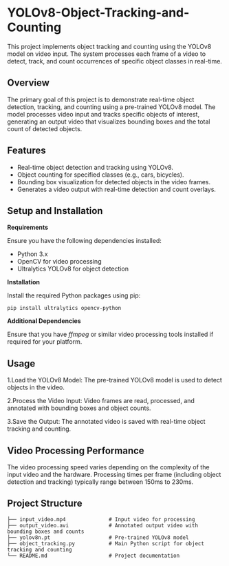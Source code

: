 # YOLOv8-Object-Tracking-and-Counting
This project implements object tracking and counting using the YOLOv8 model on video input. The system processes each frame of a video to detect, track, and count occurrences of specific object classes in real-time.

## Overview
The primary goal of this project is to demonstrate real-time object detection, tracking, and counting using a pre-trained YOLOv8 model. The model processes video input and tracks specific objects of interest, generating an output video that visualizes bounding boxes and the total count of detected objects.

## Features
* Real-time object detection and tracking using YOLOv8.
* Object counting for specified classes (e.g., cars, bicycles).
* Bounding box visualization for detected objects in the video frames.
* Generates a video output with real-time detection and count overlays.

## Setup and Installation
**Requirements**  

Ensure you have the following dependencies installed:
* Python 3.x
* OpenCV for video processing
* Ultralytics YOLOv8 for object detection
  
**Installation**  

Install the required Python packages using pip:

```pip install ultralytics opencv-python```  

**Additional Dependencies**  

Ensure that you have _ffmpeg_ or similar video processing tools installed if required for your platform.

## Usage
1.Load the YOLOv8 Model: The pre-trained YOLOv8 model is used to detect objects in the video.  

2.Process the Video Input: Video frames are read, processed, and annotated with bounding boxes and object counts.  

3.Save the Output: The annotated video is saved with real-time object tracking and counting.  

## Video Processing Performance  

The video processing speed varies depending on the complexity of the input video and the hardware. Processing times per frame (including object detection and tracking) typically range between 150ms to 230ms.

## Project Structure  
```
├── input_video.mp4              # Input video for processing
├── output_video.avi             # Annotated output video with bounding boxes and counts
├── yolov8n.pt                   # Pre-trained YOLOv8 model
├── object_tracking.py           # Main Python script for object tracking and counting
└── README.md                    # Project documentation
```
